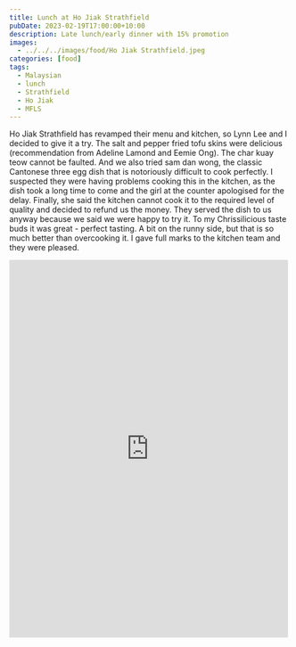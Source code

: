 ```yaml
---
title: Lunch at Ho Jiak Strathfield
pubDate: 2023-02-19T17:00:00+10:00
description: Late lunch/early dinner with 15% promotion
images:
  - ../../../images/food/Ho Jiak Strathfield.jpeg
categories: [food]
tags:
  - Malaysian
  - lunch
  - Strathfield
  - Ho Jiak
  - MFLS
---
```


Ho Jiak Strathfield has revamped their menu and kitchen, so Lynn Lee and I decided to give it a try. The salt and pepper fried tofu skins were delicious (recommendation from Adeline Lamond and Eemie Ong). The char kuay teow cannot be faulted. And we also tried sam dan wong, the classic Cantonese three egg dish that is notoriously difficult to cook perfectly. I suspected they were having problems cooking this in the kitchen, as the dish took a long time to come and the girl at the counter apologised for the delay. Finally, she said the kitchen cannot cook it to the required level of quality and decided to refund us the money. They served the dish to us anyway because we said we were happy to try it. To my Chrissilicious taste buds it was great - perfect tasting. A bit on the runny side, but that is so much better than overcooking it. I gave full marks to the kitchen team and they were pleased.

<iframe src="https://www.facebook.com/plugins/post.php?href=https%3A%2F%2Fwww.facebook.com%2Fchris1.tham%2Fposts%2Fpfbid0iwDNqdhJdH4PreFzrr9Hq3ZE2SS6yiB28ecHxuR59A9PydpQ6qCUkrKCJ3pztUKl&show_text=true&width=500" width="500" height="678" style="border:none;overflow:hidden" scrolling="no" frameborder="0" allowfullscreen="true" allow="autoplay; clipboard-write; encrypted-media; picture-in-picture; web-share"></iframe>
